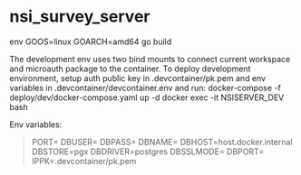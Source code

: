 # nsi_survey_server

env GOOS=linux GOARCH=amd64 go build

The development env uses two bind mounts to connect current workspace and microauth package to the container. To deploy development environment,
setup auth public key in .devcontainer/pk.pem and env variables in .devcontainer/devcontainer.env and run:
    docker-compose -f deploy/dev/docker-compose.yaml up -d
    docker exec -it NSISERVER_DEV bash

Env variables:
>PORT=
>DBUSER=
>DBPASS=
>DBNAME=
>DBHOST=host.docker.internal
>DBSTORE=pgx
>DBDRIVER=postgres
>DBSSLMODE=
>DBPORT=
>IPPK=.devcontainer/pk.pem
